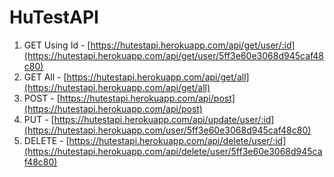 # HuTestAPI
1. GET Using Id - [https://hutestapi.herokuapp.com/api/get/user/:id](https://hutestapi.herokuapp.com/api/get/user/5ff3e60e3068d945caf48c80)
1. GET All - [https://hutestapi.herokuapp.com/api/get/all](https://hutestapi.herokuapp.com/api/get/all)
2. POST - [https://hutestapi.herokuapp.com/api/post](https://hutestapi.herokuapp.com/api/post)
3. PUT - [https://hutestapi.herokuapp.com/api/update/user/:id](https://hutestapi.herokuapp.com/user/5ff3e60e3068d945caf48c80)
4. DELETE - [https://hutestapi.herokuapp.com/api/delete/user/:id](https://hutestapi.herokuapp.com/api/delete/user/5ff3e60e3068d945caf48c80)
